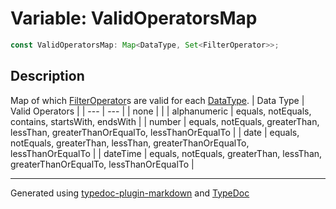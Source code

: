 # Variable: ValidOperatorsMap

```ts
const ValidOperatorsMap: Map<DataType, Set<FilterOperator>>;
```

## Description

Map of which [FilterOperator](../enumerations/FilterOperator.md)s are valid for each [DataType](../enumerations/DataType.md).
| Data Type | Valid Operators |
| --- | --- |
| none | |
| alphanumeric | equals, notEquals, contains, startsWith, endsWith |
| number | equals, notEquals, greaterThan, lessThan, greaterThanOrEqualTo, lessThanOrEqualTo |
| date | equals, notEquals, greaterThan, lessThan, greaterThanOrEqualTo, lessThanOrEqualTo |
| dateTime | equals, notEquals, greaterThan, lessThan, greaterThanOrEqualTo, lessThanOrEqualTo |

***

Generated using [typedoc-plugin-markdown](https://www.npmjs.com/package/typedoc-plugin-markdown) and [TypeDoc](https://typedoc.org/)
